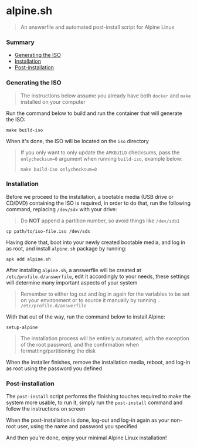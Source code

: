# alpine.sh

> An answerfile and automated post-install script for Alpine Linux

### Summary

- [Generating the ISO](#generating-the-iso)
- [Installation](#installation)
- [Post-installation](#post-installation)

### Generating the ISO

> The instructions below assume you already have both `docker` and `make`
installed on your computer

Run the command below to build and run the container that will generate the ISO:

```
make build-iso
```

When it's done, the ISO will be located on the `iso` directory

> If you only want to only update the `APKBUILD` checksums, pass the
> `onlychecksum=0` argument when running `build-iso`, example below:
>
> ```
> make build-iso onlychecksum=0
> ```

### Installation

Before we proceed to the installation, a bootable media (USB drive or CD/DVD)
containing the ISO is required, in order to do that, run the following command,
replacing `/dev/sdx` with your drive:

> Do **NOT** append a partition number, so avoid things like `/dev/sdb1`

```
cp path/to/iso-file.iso /dev/sdx
```

Having done that, boot into your newly created bootable media, and log in as
root, and install `alpine.sh` package by running:

```
apk add alpine.sh
```

After installing `alpine.sh`, a answerfile will be created at
`/etc/profile.d/answerfile`, edit it accordingly to your needs, these settings
will determine many important aspects of your system

> Remember to either log out and log in again for the variables to be set on
your environment or to source it manually by running
`. /etc/profile.d/answerfile`

With that out of the way, run the command below to install Alpine:

```
setup-alpine
```

> The installation process will be entirely automated, with the exception of the
root password, and the confirmation when formatting/partitioning the disk

When the installer finishes, remove the installation media, reboot, and log-in
as root using the password you defined

### Post-installation

The `post-install` script performs the finishing touches required to make the
system more usable, to run it, simply run the `post-install` command and follow
the instructions on screen

When the post-installation is done, log-out and log-in again as your non-root
user, using the name and password you specified

And then you're done, enjoy your minimal Alpine Linux installation!
